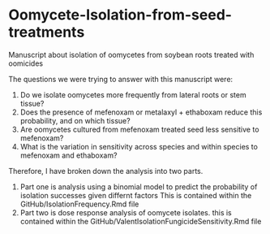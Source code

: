# Oomycete-Isolation-from-seed-treatments

Manuscript about isolation of oomycetes from soybean roots treated with oomicides

The questions we were trying to answer with this manuscript were: 
1. Do we isolate oomycetes more frequently from lateral roots or stem tissue?
2. Does the presence of mefenoxam or metalaxyl + ethaboxam reduce this probability, and on which tissue? 
3. Are oomycetes cultured from mefenoxam treated seed less sensitive to mefenoxam? 
4. What is the variation in sensitivity across species and within species to mefenoxam and ethaboxam? 

Therefore, I have broken down the analysis into two parts. 
 1. Part one is analysis using a binomial model to predict the probability of isolation successes given differnt factors
    This is contained within the GitHub/IsolationFrequency.Rmd file 
 2. Part two is dose response analysis of oomycete isolates. 
    this is contained within the GitHub/ValentIsolationFungicideSensitivity.Rmd file 
